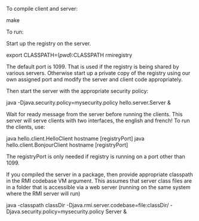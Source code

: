 

To compile client and server:

make

To run:

Start up the registry on the server.

export CLASSPATH=$(pwd):$CLASSPATH
rmiregistry <port>

The default port is 1099. That is used if the registry is being shared by various
servers. Otherwise start up a private copy of the registry using our own assigned port and
modify the server and client code appropriately.


Then start the server with the appropriate security policy:

java -Djava.security.policy=mysecurity.policy hello.server.Server &

Wait for ready message from the server before running the clients. This server will serve clients with two interfaces, the english and french!  To run the
clients, use:

java hello.client.HelloClient hostname [registryPort]
java hello.client.BonjourClient hostname [registryPort]

The registryPort is only needed if registry is running on a port other than 1099.

If you compiled the server in a package, then provide appropriate classpath in the RMI codebase
VM argument. This assumes that server class files are in a folder that is accessible via a web
server (running on the same system where the RMI server will run)

java -classpath classDir -Djava.rmi.server.codebase=file:classDir/ -Djava.security.policy=mysecurity.policy Server & 

